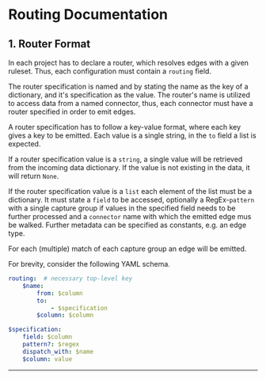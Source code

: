 # Routing Documentation

## 1. Router Format

In each project has to declare a router, which resolves edges with a given ruleset.
Thus, each configuration must contain a `routing` field.

The router specification is named and by stating the name as the key of a dictionary, and it's specification as the value.
The router's name is utilized to access data from a named connector, thus, each connector must have a router specified in order to emit edges.

A router specification has to follow a key-value format, where each key gives a key to be emitted.
Each value is a single string, in the `to` field a list is expected.

If a router specification value is a `string`, a single value will be retrieved from the incoming data dictionary.
If the value is not existing in the data, it will return `None`.

If the router specification value is a `list` each element of the list must be a dictionary.
It must state a `field` to be accessed, optionally a RegEx-`pattern` with a single capture group if values in the specified field needs to be further processed and a `connector` name with which the emitted edge mus be walked.
Further metadata can be specified as constants, e.g. an edge type.

For each (multiple) match of each capture group an edge will be emitted.

For brevity, consider the following YAML schema.

```yaml
routing:  # necessary top-level key
    $name:
        from: $column
        to:
            - $specification
        $column: $column
```

```yaml
$specification:
    field: $column
    pattern?: $regex
    dispatch_with: $name
    $column: value
```

---

